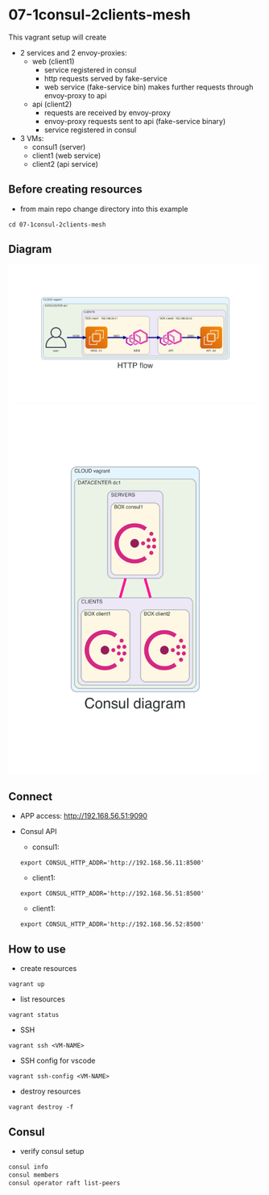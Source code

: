 # 07-1consul-2clients-mesh
This vagrant setup will create
- 2 services and 2 envoy-proxies:
  - web (client1)
    - service registered in consul
    - http requests served by fake-service
    - web service (fake-service bin) makes further requests through envoy-proxy to api
  - api (client2)
    - requests are received by envoy-proxy
    - envoy-proxy requests sent to api (fake-service binary)
    - service registered in consul
- 3 VMs:
  - consul1 (server)
  - client1 (web service)
  - client2 (api service)

## Before creating resources
- from main repo change directory into this example
```
cd 07-1consul-2clients-mesh
```

## Diagram
![](./diagram/http-flow.png)
![](./diagram/diagram.png)

## Connect
- APP access: http://192.168.56.51:9090

- Consul API
  - consul1:
  ```
  export CONSUL_HTTP_ADDR='http://192.168.56.11:8500'
  ```

  - client1:
  ```
  export CONSUL_HTTP_ADDR='http://192.168.56.51:8500'
  ```

  - client1:
  ```
  export CONSUL_HTTP_ADDR='http://192.168.56.52:8500'
  ```

## How to use
- create resources
```
vagrant up
```

- list resources
```
vagrant status
```

- SSH
```
vagrant ssh <VM-NAME>
```

- SSH config for vscode
```
vagrant ssh-config <VM-NAME>
```

- destroy resources
```
vagrant destroy -f
```

## Consul
- verify consul setup
```
consul info
consul members
consul operator raft list-peers
```